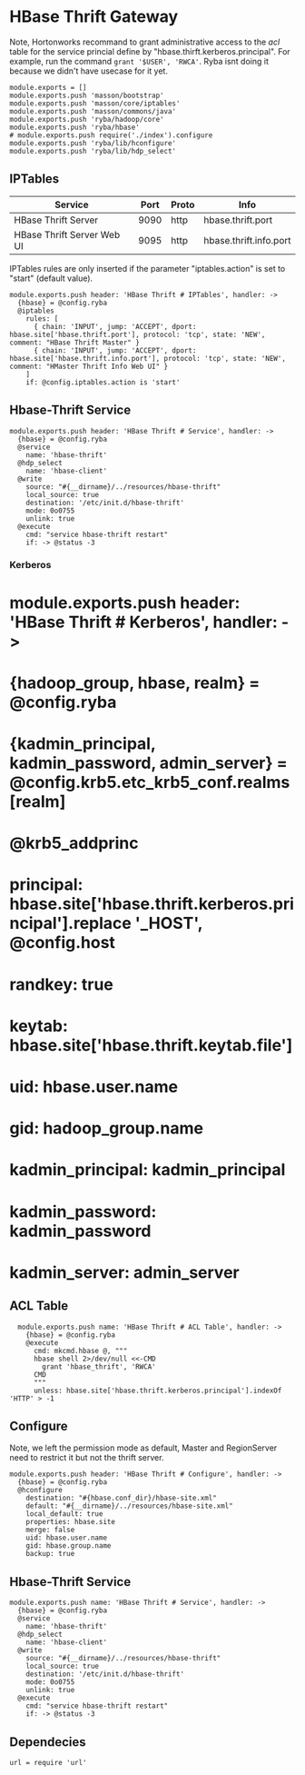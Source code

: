 # HBase Thrift Gateway

Note, Hortonworks recommand to grant administrative access to the _acl_ table
for the service princial define by "hbase.thirft.kerberos.principal". For example,
run the command `grant '$USER', 'RWCA'`. Ryba isnt doing it because we didn't
have usecase for it yet.

    module.exports = []
    module.exports.push 'masson/bootstrap'
    module.exports.push 'masson/core/iptables'
    module.exports.push 'masson/commons/java'
    module.exports.push 'ryba/hadoop/core'
    module.exports.push 'ryba/hbase'
    # module.exports.push require('./index').configure
    module.exports.push 'ryba/lib/hconfigure'
    module.exports.push 'ryba/lib/hdp_select'

## IPTables

| Service                    | Port | Proto | Info                   |
|----------------------------|------|-------|------------------------|
| HBase Thrift Server        | 9090 | http  | hbase.thrift.port      |
| HBase Thrift Server Web UI | 9095 | http  | hbase.thrift.info.port |

IPTables rules are only inserted if the parameter "iptables.action" is set to
"start" (default value).

    module.exports.push header: 'HBase Thrift # IPTables', handler: ->
      {hbase} = @config.ryba
      @iptables
        rules: [
          { chain: 'INPUT', jump: 'ACCEPT', dport: hbase.site['hbase.thrift.port'], protocol: 'tcp', state: 'NEW', comment: "HBase Thrift Master" }
          { chain: 'INPUT', jump: 'ACCEPT', dport: hbase.site['hbase.thrift.info.port'], protocol: 'tcp', state: 'NEW', comment: "HMaster Thrift Info Web UI" }
        ]
        if: @config.iptables.action is 'start'

##  Hbase-Thrift Service

    module.exports.push header: 'HBase Thrift # Service', handler: ->
      {hbase} = @config.ryba
      @service
        name: 'hbase-thrift'
      @hdp_select
        name: 'hbase-client'
      @write
        source: "#{__dirname}/../resources/hbase-thrift"
        local_source: true
        destination: '/etc/init.d/hbase-thrift'
        mode: 0o0755
        unlink: true
      @execute
        cmd: "service hbase-thrift restart"
        if: -> @status -3

### Kerberos
#
#    module.exports.push header: 'HBase Thrift # Kerberos', handler: ->
#      {hadoop_group, hbase, realm} = @config.ryba
#      {kadmin_principal, kadmin_password, admin_server} = @config.krb5.etc_krb5_conf.realms[realm]
#      @krb5_addprinc
#        principal: hbase.site['hbase.thrift.kerberos.principal'].replace '_HOST', @config.host
#        randkey: true
#        keytab: hbase.site['hbase.thrift.keytab.file']
#        uid: hbase.user.name
#        gid: hadoop_group.name
#        kadmin_principal: kadmin_principal
#        kadmin_password: kadmin_password
#        kadmin_server: admin_server

## ACL Table

      module.exports.push name: 'HBase Thrift # ACL Table', handler: ->
        {hbase} = @config.ryba
        @execute
          cmd: mkcmd.hbase @, """
          hbase shell 2>/dev/null <<-CMD
            grant 'hbase_thrift', 'RWCA'
          CMD
          """
          unless: hbase.site['hbase.thrift.kerberos.principal'].indexOf 'HTTP' > -1

## Configure

Note, we left the permission mode as default, Master and RegionServer need to
restrict it but not the thrift server.

    module.exports.push header: 'HBase Thrift # Configure', handler: ->
      {hbase} = @config.ryba
      @hconfigure
        destination: "#{hbase.conf_dir}/hbase-site.xml"
        default: "#{__dirname}/../resources/hbase-site.xml"
        local_default: true
        properties: hbase.site
        merge: false
        uid: hbase.user.name
        gid: hbase.group.name
        backup: true

## Hbase-Thrift Service

    module.exports.push name: 'HBase Thrift # Service', handler: ->
      {hbase} = @config.ryba
      @service
        name: 'hbase-thrift'
      @hdp_select
        name: 'hbase-client'
      @write
        source: "#{__dirname}/../resources/hbase-thrift"
        local_source: true
        destination: '/etc/init.d/hbase-thrift'
        mode: 0o0755
        unlink: true
      @execute
        cmd: "service hbase-thrift restart"
        if: -> @status -3

## Dependecies

    url = require 'url'
